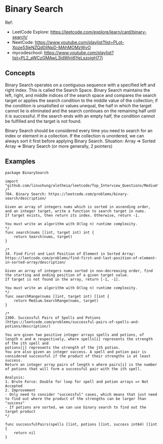 # Binary Search
Ref:
- LeetCode Explore: https://leetcode.com/explore/learn/card/binary-search/
- NeetCode: https://www.youtube.com/playlist?list=PLot-Xpze53leNZQd0iINpD-MAhMOMzWvO
- mycodeschool: https://www.youtube.com/playlist?list=PL2_aWCzGMAwL3ldWlrii6YeLszojgH77j

## Concepts
Binary Search operates on a contiguous sequence with a specified left and right index. This is called the Search Space. Binary Search maintains the left, right,
and middle indices of the search space and compares the search target or applies the search condition to the middle value of the collection; if the condition is
unsatisfied or values unequal, the half in which the target cannot lie is eliminated and the search continues on the remaining half until it is successful.
If the search ends with an empty half, the condition cannot be fulfilled and the target is not found.

Binary Search should be considered every time you need to search for an index or element in a collection. If the collection is unordered, we can always sort it first before applying Binary Search.
Situation: Array => Sorted Array => Binary Search (or more generally, 2 pointers)

## Examples
```Golang
package BinarySearch

import "github.com/linushung/aletheia/leetcode/Top_Interview_Questions/Medium"
/*
704. Binary Search: https://leetcode.com/problems/binary-search/description/

Given an array of integers nums which is sorted in ascending order, and an integer target, write a function to search target in nums.
If target exists, then return its index. Otherwise, return -1.

You must write an algorithm with O(log n) runtime complexity.
*/
func search(nums []int, target int) int {
	return Search(nums, target)
}

/*
34. Find First and Last Position of Element in Sorted Array: https://leetcode.com/problems/find-first-and-last-position-of-element-in-sorted-array/description/

Given an array of integers nums sorted in non-decreasing order, find the starting and ending position of a given target value.
If target is not found in the array, return [-1, -1].

You must write an algorithm with O(log n) runtime complexity.
*/
func searchRange(nums []int, target int) []int {
	return Medium.SearchRange(nums, target)
}

/*
2300. Successful Pairs of Spells and Potions (https://leetcode.com/problems/successful-pairs-of-spells-and-potions/description/)

You are given two positive integer arrays spells and potions, of length n and m respectively, where spells[i] represents the strength of the ith spell and
potions[j] represents the strength of the jth potion.
You are also given an integer success. A spell and potion pair is considered successful if the product of their strengths is at least success.
Return an integer array pairs of length n where pairs[i] is the number of potions that will form a successful pair with the ith spell.

Analysis:
1. Brute Force: Double for loop for spell and potion arrays => Not Accepted
2. Improvement
- Only need to consider "successful" cases, which means that just need to find out where the product of the strengths can be larger than "success"
- If potions are sorted, we can use binary search to find out the target product
*/

func successfulPairs(spells []int, potions []int, success int64) []int {
	return nil
}
```
